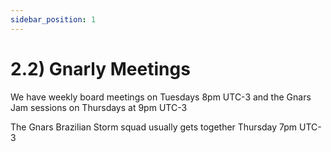 ```yaml
---
sidebar_position: 1
---
```


# 2.2) Gnarly Meetings

We have weekly board meetings on Tuesdays 8pm UTC-3 and the Gnars Jam sessions on Thursdays at 9pm UTC-3

The Gnars Brazilian Storm squad usually gets together Thursday 7pm UTC-3